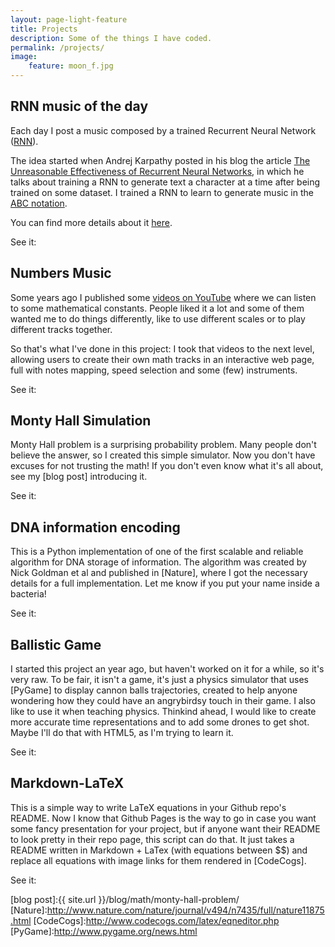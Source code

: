 ```yaml
---
layout: page-light-feature
title: Projects
description: Some of the things I have coded.
permalink: /projects/
image:
    feature: moon_f.jpg
---
```


## RNN music of the day

Each day I post a music composed by a trained Recurrent Neural Network ([RNN](https://en.wikipedia.org/wiki/Recurrent_neural_network)).

The idea started when Andrej Karpathy posted in his blog the
article [The Unreasonable Effectiveness of Recurrent Neural Networks](http://karpathy.github.io/2015/05/21/rnn-effectiveness/),
in which he talks about training a RNN to generate text a character at a time after being
trained on some dataset. I trained a RNN to learn to generate music in the [ABC notation](https://en.wikipedia.org/wiki/ABC_notation).

You can find more details about it <a href="{{ site.url }}/rnn-music-of-the-day/about" target="_blank">here</a>.


See it:
<a href="{{ site.url }}/rnn-music-of-the-day" target="_blank"><span class="icon-html5"></span></a>
<a href="https://github.com/allanino/rnn-music-of-the-day" target="_blank"><span class="icon-github2"></span></a>

## Numbers Music

Some years ago I published some [videos on YouTube](https://www.youtube.com/playlist?list=PL7A3780FBFE2350EB)
where we can listen to some mathematical constants. People liked it a lot and some
of them wanted me to do things differently, like to use different scales or to
play different tracks together.

So that's what I've done in this project: I took that videos to the next level,
allowing users to create their own math tracks in an interactive web page, full
with notes mapping, speed selection and some (few) instruments.

See it:
<a href="{{ site.url }}/numbers-music" target="_blank"><span class="icon-html5"></span></a>
<a href="https://github.com/allanino/numbers-music" target="_blank"><span class="icon-github2"></span></a>

## Monty Hall Simulation

Monty Hall problem is a surprising probability problem. Many people don't believe the answer, so I created this simple simulator. Now you don't have excuses for not trusting the math! If you don't even know what it's all about, see my [blog post] introducing it.

See it:
<a href="{{ site.url }}/monty-hall-simulation" target="_blank"><span class="icon-html5"></span></a>
<a href="https://github.com/allanino/monty-hall-simulation" target="_blank"><span class="icon-github2"></span></a>

## DNA information encoding

This is a Python implementation of one of the first scalable and reliable algorithm for DNA storage of information. The algorithm was created by Nick Goldman et al and published in [Nature], where I got the necessary details for a full implementation. Let me know if you put your name inside a bacteria!

See it:
<a href="https://github.com/allanino/DNA" target="_blank"><span class="icon-github2"></span></a>

## Ballistic Game

I started this project an year ago, but haven't worked on it for a while, so it's very raw. To be fair, it isn't a game, it's just a physics simulator that uses [PyGame] to display cannon balls trajectories, created to help anyone wondering how they could have an angrybirdsy touch in their game. I also like to use it when teaching physics. Thinkind ahead, I would like to create more accurate time representations and to add some drones to get shot. Maybe I'll do that with HTML5, as I'm trying to learn it.

See it:
<a href="https://github.com/allanino/BallisticGame" target="_blank"><span class="icon-github2"></span></a>

## Markdown-LaTeX

This is a simple way to write LaTeX equations in your Github repo's README. Now I know that Github Pages is the way to go in case you want some fancy presentation for your project, but if anyone want their README to look pretty in their repo page, this script can do that. It just takes a README written in Markdown + LaTex (with equations between $$) and replace all equations with image links for them rendered in [CodeCogs].

See it:
<a href="https://github.com/allanino/markdown-latex" target="_blank"><span class="icon-github2"></span></a>

[blog post]:{{ site.url }}/blog/math/monty-hall-problem/
[Nature]:http://www.nature.com/nature/journal/v494/n7435/full/nature11875.html
[CodeCogs]:http://www.codecogs.com/latex/eqneditor.php
[PyGame]:http://www.pygame.org/news.html
